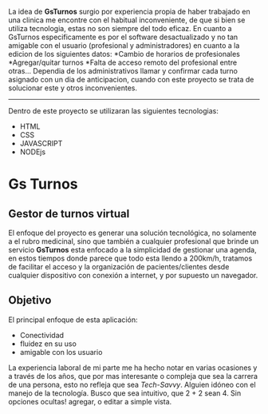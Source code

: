 La idea de <strong>GsTurnos</strong> surgio por experiencia propia de haber trabajado en una clinica me encontre con el habitual inconveniente, de que si bien se utiliza tecnologia, estas no son siempre del todo eficaz. En cuanto a GsTurnos especificamente es por el software desactualizado y no tan amigable con el usuario (profesional y administradores) en cuanto a la edicion de los siguientes datos:
*Cambio de horarios de profesionales
*Agregar/quitar turnos
*Falta de acceso remoto del profesional
entre otras... 
Dependia de los administrativos llamar y confirmar cada turno asignado con un dia de anticipacion, cuando con este proyecto se trata de solucionar este y otros inconvenientes.

----------------------------------------------------------------------------------------------------------------------------------------------------------

Dentro de este
proyecto se utilizaran las siguientes tecnologias: 
* HTML
* CSS
* JAVASCRIPT
* NODEjs

<h1>Gs Turnos</h1>
<h2>Gestor de turnos virtual</h2>

<p>
  El enfoque del proyecto es generar una solución tecnológica, no solamente a el
  rubro medicinal, sino que también a cualquier profesional que brinde un
  servicio <b>GsTurnos</b> esta enfocado a la simplicidad de gestionar una
  agenda, en estos tiempos donde parece que todo esta llendo a 200km/h, tratamos
  de facilitar el acceso y la organización de pacientes/clientes desde cualquier
  dispositivo con conexión a internet, y por supuesto un navegador. <br />
</p>
<h2>Objetivo</h2>
<p>El principal enfoque de esta aplicación:</p>
<ul>
  <li>Conectividad</li>
  <li>fluidez en su uso</li>
  <li>amigable con los usuario</li>
</ul>

<p>
  La experiencia laboral de mi parte me ha hecho notar en varias ocasiones y a
  través de los años, que por mas interesante o compleja que sea la carrera de
  una persona, esto no refleja que sea <i>Tech-Savvy</i>. Alguien idóneo con el
  manejo de la tecnología. Busco que sea intuitivo, que 2 + 2 sean 4. Sin
  opciones ocultas! agregar, o editar a simple vista.
</p>
